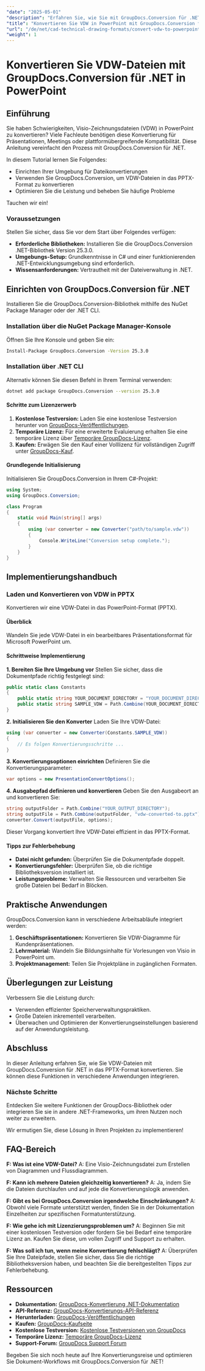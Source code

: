 ```yaml
---
"date": "2025-05-01"
"description": "Erfahren Sie, wie Sie mit GroupDocs.Conversion für .NET Visio-Zeichnungsdateien (VDW) einfach in PowerPoint-Präsentationen konvertieren und dabei die Kompatibilität sicherstellen und die Präsentationsqualität verbessern."
"title": "Konvertieren Sie VDW in PowerPoint mit GroupDocs.Conversion für .NET – CAD- und technische Zeichnungsformate"
"url": "/de/net/cad-technical-drawing-formats/convert-vdw-to-powerpoint-groupdocs-net/"
"weight": 1
---
```


# Konvertieren Sie VDW-Dateien mit GroupDocs.Conversion für .NET in PowerPoint

## Einführung
Sie haben Schwierigkeiten, Visio-Zeichnungsdateien (VDW) in PowerPoint zu konvertieren? Viele Fachleute benötigen diese Konvertierung für Präsentationen, Meetings oder plattformübergreifende Kompatibilität. Diese Anleitung vereinfacht den Prozess mit GroupDocs.Conversion für .NET.

In diesem Tutorial lernen Sie Folgendes:
- Einrichten Ihrer Umgebung für Dateikonvertierungen
- Verwenden Sie GroupDocs.Conversion, um VDW-Dateien in das PPTX-Format zu konvertieren
- Optimieren Sie die Leistung und beheben Sie häufige Probleme

Tauchen wir ein!

### Voraussetzungen
Stellen Sie sicher, dass Sie vor dem Start über Folgendes verfügen:
- **Erforderliche Bibliotheken:** Installieren Sie die GroupDocs.Conversion .NET-Bibliothek Version 25.3.0.
- **Umgebungs-Setup:** Grundkenntnisse in C# und einer funktionierenden .NET-Entwicklungsumgebung sind erforderlich.
- **Wissensanforderungen:** Vertrautheit mit der Dateiverwaltung in .NET.

## Einrichten von GroupDocs.Conversion für .NET
Installieren Sie die GroupDocs.Conversion-Bibliothek mithilfe des NuGet Package Manager oder der .NET CLI.

### Installation über die NuGet Package Manager-Konsole
Öffnen Sie Ihre Konsole und geben Sie ein:
```bash
Install-Package GroupDocs.Conversion -Version 25.3.0
```

### Installation über .NET CLI
Alternativ können Sie diesen Befehl in Ihrem Terminal verwenden:
```bash
dotnet add package GroupDocs.Conversion --version 25.3.0
```

#### Schritte zum Lizenzerwerb
1. **Kostenlose Testversion:** Laden Sie eine kostenlose Testversion herunter von [GroupDocs-Veröffentlichungen](https://releases.groupdocs.com/conversion/net/).
2. **Temporäre Lizenz:** Für eine erweiterte Evaluierung erhalten Sie eine temporäre Lizenz über [Temporäre GroupDocs-Lizenz](https://purchase.groupdocs.com/temporary-license/).
3. **Kaufen:** Erwägen Sie den Kauf einer Volllizenz für vollständigen Zugriff unter [GroupDocs-Kauf](https://purchase.groupdocs.com/buy).

#### Grundlegende Initialisierung
Initialisieren Sie GroupDocs.Conversion in Ihrem C#-Projekt:
```csharp
using System;
using GroupDocs.Conversion;

class Program
{
    static void Main(string[] args)
    {
        using (var converter = new Converter("path/to/sample.vdw"))
        {
            Console.WriteLine("Conversion setup complete.");
        }
    }
}
```

## Implementierungshandbuch
### Laden und Konvertieren von VDW in PPTX
Konvertieren wir eine VDW-Datei in das PowerPoint-Format (PPTX).

#### Überblick
Wandeln Sie jede VDW-Datei in ein bearbeitbares Präsentationsformat für Microsoft PowerPoint um.

#### Schrittweise Implementierung
**1. Bereiten Sie Ihre Umgebung vor**
Stellen Sie sicher, dass die Dokumentpfade richtig festgelegt sind:
```csharp
public static class Constants
{
    public static string YOUR_DOCUMENT_DIRECTORY = "YOUR_DOCUMENT_DIRECTORY";
    public static string SAMPLE_VDW = Path.Combine(YOUR_DOCUMENT_DIRECTORY, "sample.vdw");
}
```
**2. Initialisieren Sie den Konverter**
Laden Sie Ihre VDW-Datei:
```csharp
using (var converter = new Converter(Constants.SAMPLE_VDW))
{
    // Es folgen Konvertierungsschritte ...
}
```
**3. Konvertierungsoptionen einrichten**
Definieren Sie die Konvertierungsparameter:
```csharp
var options = new PresentationConvertOptions();
```
**4. Ausgabepfad definieren und konvertieren**
Geben Sie den Ausgabeort an und konvertieren Sie:
```csharp
string outputFolder = Path.Combine("YOUR_OUTPUT_DIRECTORY");
string outputFile = Path.Combine(outputFolder, "vdw-converted-to.pptx");
converter.Convert(outputFile, options);
```
Dieser Vorgang konvertiert Ihre VDW-Datei effizient in das PPTX-Format.

#### Tipps zur Fehlerbehebung
- **Datei nicht gefunden:** Überprüfen Sie die Dokumentpfade doppelt.
- **Konvertierungsfehler:** Überprüfen Sie, ob die richtige Bibliotheksversion installiert ist.
- **Leistungsprobleme:** Verwalten Sie Ressourcen und verarbeiten Sie große Dateien bei Bedarf in Blöcken.

## Praktische Anwendungen
GroupDocs.Conversion kann in verschiedene Arbeitsabläufe integriert werden:
1. **Geschäftspräsentationen:** Konvertieren Sie VDW-Diagramme für Kundenpräsentationen.
2. **Lehrmaterial:** Wandeln Sie Bildungsinhalte für Vorlesungen von Visio in PowerPoint um.
3. **Projektmanagement:** Teilen Sie Projektpläne in zugänglichen Formaten.

## Überlegungen zur Leistung
Verbessern Sie die Leistung durch:
- Verwenden effizienter Speicherverwaltungspraktiken.
- Große Dateien inkrementell verarbeiten.
- Überwachen und Optimieren der Konvertierungseinstellungen basierend auf der Anwendungsleistung.

## Abschluss
In dieser Anleitung erfahren Sie, wie Sie VDW-Dateien mit GroupDocs.Conversion für .NET in das PPTX-Format konvertieren. Sie können diese Funktionen in verschiedene Anwendungen integrieren.

### Nächste Schritte
Entdecken Sie weitere Funktionen der GroupDocs-Bibliothek oder integrieren Sie sie in andere .NET-Frameworks, um ihren Nutzen noch weiter zu erweitern.

Wir ermutigen Sie, diese Lösung in Ihren Projekten zu implementieren!

## FAQ-Bereich
**F: Was ist eine VDW-Datei?**
A: Eine Visio-Zeichnungsdatei zum Erstellen von Diagrammen und Flussdiagrammen.

**F: Kann ich mehrere Dateien gleichzeitig konvertieren?**
A: Ja, indem Sie die Dateien durchlaufen und auf jede die Konvertierungslogik anwenden.

**F: Gibt es bei GroupDocs.Conversion irgendwelche Einschränkungen?**
A: Obwohl viele Formate unterstützt werden, finden Sie in der Dokumentation Einzelheiten zur spezifischen Formatunterstützung.

**F: Wie gehe ich mit Lizenzierungsproblemen um?**
A: Beginnen Sie mit einer kostenlosen Testversion oder fordern Sie bei Bedarf eine temporäre Lizenz an. Kaufen Sie diese, um vollen Zugriff und Support zu erhalten.

**F: Was soll ich tun, wenn meine Konvertierung fehlschlägt?**
A: Überprüfen Sie Ihre Dateipfade, stellen Sie sicher, dass Sie die richtige Bibliotheksversion haben, und beachten Sie die bereitgestellten Tipps zur Fehlerbehebung.

## Ressourcen
- **Dokumentation:** [GroupDocs-Konvertierung .NET-Dokumentation](https://docs.groupdocs.com/conversion/net/)
- **API-Referenz:** [GroupDocs-Konvertierungs-API-Referenz](https://reference.groupdocs.com/conversion/net/)
- **Herunterladen:** [GroupDocs-Veröffentlichungen](https://releases.groupdocs.com/conversion/net/)
- **Kaufen:** [GroupDocs-Kaufseite](https://purchase.groupdocs.com/buy)
- **Kostenlose Testversion:** [Kostenlose Testversionen von GroupDocs](https://releases.groupdocs.com/conversion/net/)
- **Temporäre Lizenz:** [Temporäre GroupDocs-Lizenz](https://purchase.groupdocs.com/temporary-license/)
- **Support-Forum:** [GroupDocs Support Forum](https://forum.groupdocs.com/c/conversion/10)

Begeben Sie sich noch heute auf Ihre Konvertierungsreise und optimieren Sie Dokument-Workflows mit GroupDocs.Conversion für .NET!